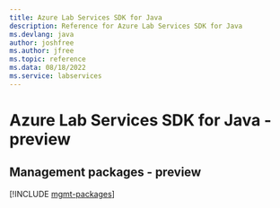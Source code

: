 ```yaml
---
title: Azure Lab Services SDK for Java
description: Reference for Azure Lab Services SDK for Java
ms.devlang: java
author: joshfree
ms.author: jfree
ms.topic: reference
ms.data: 08/18/2022
ms.service: labservices
---
```

# Azure Lab Services SDK for Java - preview

## Management packages - preview
[!INCLUDE [mgmt-packages](lab-services-mgmt-index.md)]